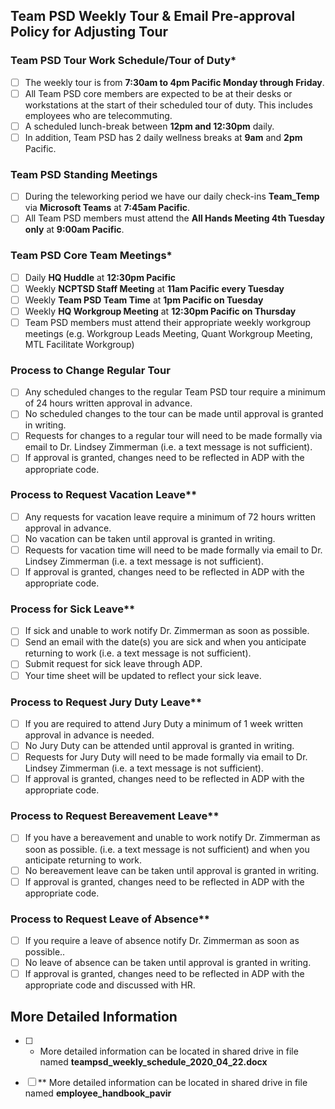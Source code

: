 ## Team PSD Weekly Tour & Email Pre-approval Policy for Adjusting Tour 

### Team PSD Tour Work Schedule/Tour of Duty*
- [ ] The weekly tour is from **7:30am to 4pm Pacific Monday through Friday**.
- [ ] All Team PSD core members are expected to be at their desks or workstations at the start of their scheduled tour of duty. This includes employees who are telecommuting.
- [ ] A scheduled lunch-break between **12pm and 12:30pm** daily.
- [ ] In addition, Team PSD has 2 daily wellness breaks at **9am** and **2pm** Pacific.

### Team PSD Standing Meetings  
- [ ] During the teleworking period we have our daily check-ins **Team_Temp** via **Microsoft Teams** at **7:45am Pacific**.
- [ ] All Team PSD members must attend the **All Hands Meeting 4th Tuesday only** at **9:00am Pacific**.

### Team PSD Core Team Meetings* 
- [ ] Daily **HQ Huddle** at **12:30pm Pacific**
- [ ] Weekly **NCPTSD Staff Meeting** at **11am Pacific every Tuesday**
- [ ] Weekly **Team PSD Team Time** at **1pm Pacific on Tuesday**
- [ ] Weekly **HQ Workgroup Meeting** at **12:30pm Pacific on Thursday**
- [ ] Team PSD members must attend their appropriate weekly workgroup meetings (e.g. Workgroup Leads Meeting, Quant Workgroup Meeting, MTL Facilitate Workgroup)

### Process to Change Regular Tour
- [ ] Any scheduled changes to the regular Team PSD tour require a minimum of 24 hours written approval in advance.
- [ ] No scheduled changes to the tour can be made until approval is granted in writing.
- [ ] Requests for changes to a regular tour will need to be made formally via email to Dr. Lindsey Zimmerman (i.e. a text message is not sufficient).
- [ ] If approval is granted, changes need to be reflected in ADP with the appropriate code.

### Process to Request Vacation Leave** 
- [ ] Any requests for vacation leave require a minimum of 72 hours written approval in advance.
- [ ] No vacation can be taken until approval is granted in writing.
- [ ] Requests for vacation time will need to be made formally via email to Dr. Lindsey Zimmerman (i.e. a text message is not sufficient).
- [ ] If approval is granted, changes need to be reflected in ADP with the appropriate code.

### Process for Sick Leave** 
- [ ] If sick and unable to work notify Dr. Zimmerman as soon as possible.
- [ ] Send an email with the date(s) you are sick and when you anticipate returning to work (i.e. a text message is not sufficient).
- [ ] Submit request for sick leave through ADP. 
- [ ] Your time sheet will be updated to reflect your sick leave.

### Process to Request Jury Duty Leave** 
- [ ] If you are required to attend Jury Duty a minimum of 1 week written approval in advance is needed.
- [ ] No Jury Duty can be attended  until approval is granted in writing.
- [ ] Requests for Jury Duty will need to be made formally via email to Dr. Lindsey Zimmerman (i.e. a text message is not sufficient).
- [ ] If approval is granted, changes need to be reflected in ADP with the appropriate code.

### Process to Request Bereavement Leave** 
- [ ] If you have a bereavement and unable to work notify Dr. Zimmerman as soon as possible.
(i.e. a text message is not sufficient) and when you anticipate returning to work.
- [ ] No bereavement leave can be taken until approval is granted in writing.
- [ ] If approval is granted, changes need to be reflected in ADP with the appropriate code.

### Process to Request Leave of Absence** 
- [ ] If you require a leave of absence notify Dr. Zimmerman as soon as possible..
- [ ] No leave of absence can be taken until approval is granted in writing.
- [ ] If approval is granted, changes need to be reflected in ADP with the appropriate code and discussed with HR.

## More Detailed Information
- [ ] * More detailed information can be located in shared drive in file named **teampsd_weekly_schedule_2020_04_22.docx**
- [ ] ** More detailed information can be located in shared drive in file named **employee_handbook_pavir**

